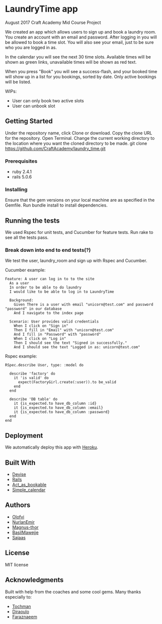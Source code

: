 # LaundryTime app
August 2017 Craft Academy Mid Course Project

We created an app which allows users to sign up and book a laundry room. You create an account with an email and password. After logging in you will be allowed to book a time slot. You will also see your email, just to be sure who you are logged in as.

In the calendar you will see the next 30 time slots. Available times will be shown as green links, unavailable times will be shown as red text.

When you press "Book" you will see a success-flash, and your booked time will show up in a list for you bookings, sorted by date. Only active bookings will be listed.

WIPs:
* User can only book two active slots
* User can unbook slot

## Getting Started

Under the repository name, click Clone or download.
Copy the clone URL for the repository.
Open Terminal.
Change the current working directory to the location where you want the cloned directory to be made.
git clone https://github.com/CraftAcademy/laundry_time.git

### Prerequisites

  * ruby 2.4.1
  * rails 5.0.6

### Installing

Ensure that the gem versions on your local machine are as specified in the Gemfile.
Run bundle install to install dependencies.

## Running the tests
We used Rspec for unit tests, and Cucumber for feature tests.
Run rake to see all the tests pass.

### Break down into end to end tests(?)

We test the user, laundry_room and sign up with Rspec and Cucumber.

Cucumber example:
```
Feature: A user can log in to to the site
  As a user
  In order to be able to do laundry
  I would like to be able to log in to LaundryTime

  Background:
    Given There is a user with email "unicorn@test.com" and password "password" in our database
    And I navigate to the index page

  Scenario: User provides valid credentials
    When I click on "Sign in"
    Then I fill in "Email" with "unicorn@test.com"
    And I fill in "Password" with "password"
    When I click on "Log in"
    Then I should see the text "Signed in successfully."
    And I should see the text "Logged in as: unicorn@test.com"
```
Rspec example:
```
RSpec.describe User, type: :model do

  describe 'factory' do
    it 'is valid' do
      expect(FactoryGirl.create(:user)).to be_valid
    end
  end

  describe 'DB table' do
    it {is_expected.to have_db_column :id}
    it {is_expected.to have_db_column :email}
    it {is_expected.to have_db_column :password}
  end
end
```

## Deployment

We automatically deploy this app with [Heroku](https://www.heroku.com/).

## Built With
* [Devise](https://github.com/plataformatec/devise)
* [Rails](https://github.com/rails/rails)
* [Act_as_bookable](https://github.com/tandusrl/acts_as_bookable)
* [Simple_calendar](https://github.com/excid3/simple_calendar)

## Authors
* [Olofvi](https://github.com/olofvi)
* [NurlanEmir](https://github.com/nurlanemir)
* [Magnus-thor](https://github.com/magnus-thor)
* [BasilMawejje](https://github.com/BasilMawejje)
* [Sajaas](https://github.com/Sajaas)

## License
MIT license

## Acknowledgments
Built with help from the coaches and some cool gems. Many thanks especially to:

* [Tochman](https://github.com/tochman)
* [Diraoulo](https://github.com/diraulo)
* [Faraznaeem](https://github.com/faraznaeem)
